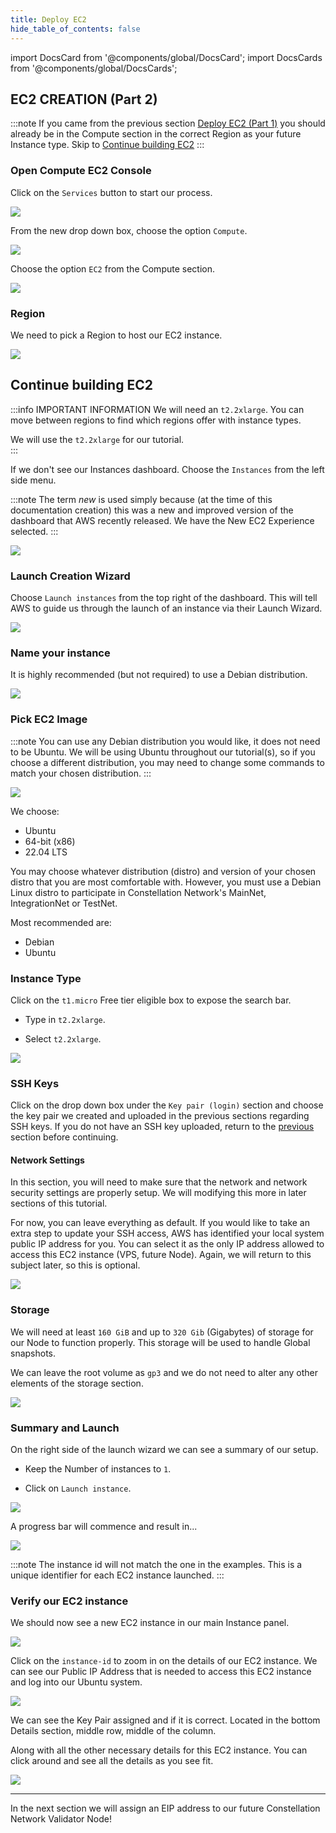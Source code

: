 ```yaml
---
title: Deploy EC2
hide_table_of_contents: false
---
```

<intro-end />

import DocsCard from '@components/global/DocsCard';
import DocsCards from '@components/global/DocsCards';

<head>
  <title>Amazon Web Services (AWS)</title>
  <meta
    name="description"
    content="Begin the process of building an EC2 instance to turn into a Constellation Node."
  />
</head>

## EC2 CREATION (Part 2)

:::note
If you came from the previous section [Deploy EC2 (Part 1)](/validate/setup-guides/aws/createEC2) you should already be in the Compute section in the correct Region as your future Instance type.  Skip to [Continue building EC2](#continue-building-ec2)
:::

### Open Compute EC2 Console 

Click on the `Services` button to start our process.

![](/img/validator_nodes/node-aws-ec2-services1.png)

From the new drop down box, choose the option `Compute`.

![](/img/validator_nodes/node-aws-ec2-services2.png)

Choose the option `EC2` from the Compute section.

![](/img/validator_nodes/node-aws-ec2-services3.png)

### Region

We need to pick a Region to host our EC2 instance.

![](/img/validator_nodes/node-aws-ec2-3.png)

## Continue building EC2

:::info IMPORTANT INFORMATION
We will need an `t2.2xlarge`. You can move between regions to find which regions offer with instance types.

We will use the `t2.2xlarge` for our tutorial.  
:::

If we don't see our Instances dashboard. Choose the `Instances` from the left side menu.

:::note
The term *new* is used simply because (at the time of this documentation creation) this was a new and improved version of the dashboard that AWS recently released. We have the New EC2 Experience selected.
:::

![](/img/validator_nodes/node-aws-ec2-4aa.png)

### Launch Creation Wizard

Choose `Launch instances` from the top right of the dashboard. This will tell AWS to guide us through the launch of an instance via their Launch Wizard.

![](/img/validator_nodes/node-aws-ec2-4a.png)

### Name your instance

It is highly recommended (but not required) to use a Debian distribution.

![](/img/validator_nodes/node-aws-ec2-name-tag.png)

### Pick EC2 Image 

:::note
You can use any Debian distribution you would like, it does not need to be Ubuntu. We will be using Ubuntu throughout our tutorial(s), so if you choose a different distribution, you may need to change some commands to match your chosen distribution.
:::

![](/img/validator_nodes/node-aws-ec2-distro.png)

We choose:
  - Ubuntu
  - 64-bit (x86)
  - 22.04 LTS

You may choose whatever distribution (distro) and version of your chosen distro that you are most comfortable with. However, you must use a Debian Linux distro to participate in Constellation Network's MainNet, IntegrationNet or TestNet.

Most recommended are:
  - Debian  
  - Ubuntu

### Instance Type

Click on the `t1.micro` Free tier eligible box to expose the search bar.

- Type in `t2.2xlarge`.

- Select `t2.2xlarge`.

![](/img/validator_nodes/node-aws-ec2-instance-a.png)

### SSH Keys

Click on the drop down box under the `Key pair (login)` section and choose the key pair we created and uploaded in the previous sections regarding SSH keys.  If you do not have an SSH key uploaded, return to the [previous](/validate/setup-guides/aws/applySSHec2) section before continuing.


#### Network Settings

In this section, you will need to make sure that the network and network security settings are properly setup.  We will modifying this more in later sections of this tutorial.

For now, you can leave everything as default.  If you would like to take an extra step to update your SSH access, AWS has identified your local system public IP address for you.  You can select it as the only IP address allowed to access this EC2 instance (VPS, future Node).  Again, we will return to this subject later, so this is optional.

![](/img/validator_nodes/node-aws-network.png)

### Storage

We will need at least `160 GiB` and up to `320 Gib` (Gigabytes) of storage for our Node to function properly.  This storage will be used to handle Global snapshots.

We can leave the root volume as `gp3` and we do not need to alter any other elements of the storage section.

![](/img/validator_nodes/node-aws-ec2-storage-a.png)


### Summary and Launch

On the right side of the launch wizard we can see a summary of our setup.

- Keep the Number of instances to `1`.

- Click on `Launch instance`.

![](/img/validator_nodes/node-aws-ec2-launch.png)

A progress bar will commence and result in...

![](/img/validator_nodes/node-aws-ec2-launch2.png)

:::note
The instance id will not match the one in the examples.  This is a unique identifier for each EC2 instance launched.
:::

### Verify our EC2 instance

We should now see a new EC2 instance in our main Instance panel.

![](/img/validator_nodes/node-aws-ec2-launch3.png)

Click on the `instance-id` to zoom in on the details of our EC2 instance.
We can see our Public IP Address that is needed to access this EC2 instance and log into our Ubuntu system.

![](/img/validator_nodes/node-aws-ec2-public-ip.png)

We can see the Key Pair assigned and if it is correct. Located in the bottom Details section, middle row, middle of the column.

Along with all the other necessary details for this EC2 instance.  You can click around and see all the details as you see fit.

![](/img/validator_nodes/node-aws-ec2-keypair-assigned.png)

---

In the next section we will assign an EIP address to our future Constellation Network Validator Node!
